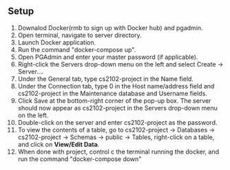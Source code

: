 ## Setup
1. Downalod Docker(rmb to sign up with Docker hub) and pgadmin.
2. Open terminal, navigate to server directory.
3. Launch Docker application.
4. Run the command "docker-compose up".
5. Open PGAdmin and enter your master password (if applicable).
6. Right-click the Servers drop-down menu on the left and select Create -> Server....
7. Under the General tab, type cs2102-project in the Name field.
8. Under the Connection tab, type 0 in the Host name/address field and cs2102-project in the Maintenance database and Username fields.
9. Click Save at the bottom-right corner of the pop-up box. The server should now appear as cs2102-project in the Servers drop-down menu on the left.
10. Double-click on the server and enter cs2102-project as the password.
11. To view the contents of a table, go to cs2102-project -> Databases -> cs2102-project -> Schemas -> public -> Tables, right-click on a table, and click on <b>View/Edit Data</b>.
12. When done with project, control c the terminal running the docker, and run the command "docker-compose down"
